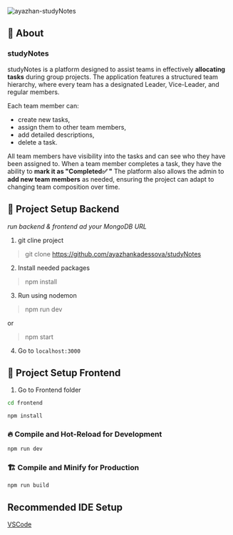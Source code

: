 ![ayazhan-studyNotes](https://github.com/user-attachments/assets/3a9a0f69-475c-44e6-89d1-8eed1cbac351)

## <a id="about"></a>📖 About

### studyNotes

studyNotes is a platform designed to assist teams in effectively **allocating tasks** during group projects. The application features a structured team hierarchy, where every team has a designated Leader, Vice-Leader, and regular members. 

Each team member can:
- create new tasks,
- assign them to other team members,
- add detailed descriptions,
- delete a task.

All team members have visibility into the tasks and can see who they have been assigned to. When a team member completes a task, they have the ability to **mark it as "Completed✅ "** The platform also allows the admin to **add new team members** as needed, ensuring the project can adapt to changing team composition over time.

## <a id="Project-setup1"></a>🚀 Project Setup Backend

_run backend & frontend_
_ad your MongoDB URL_

1. git cline project

> git clone https://github.com/ayazhankadessova/studyNotes

2. Install needed packages

> npm install

3. Run using nodemon

> npm run dev

or

> npm start

4. Go to `localhost:3000`

## <a id="Project-setup"></a>🚀 Project Setup Frontend

1. Go to Frontend folder

```sh
cd frontend
```

```sh
npm install
```

### 🔥 Compile and Hot-Reload for Development

```sh
npm run dev
```

### 🏗️ Compile and Minify for Production

```sh
npm run build
```
## Recommended IDE Setup

[VSCode](https://code.visualstudio.com/) 

